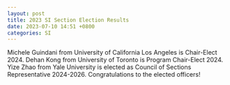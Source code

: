 ```yaml
---
layout: post
title: 2023 SI Section Election Results
date: 2023-07-10 14:51 +0800
categories: SI
---
```


Michele Guindani from University of California Los Angeles is Chair-Elect 2024.  Dehan Kong from University of Toronto is Program Chair-Elect 2024. Yize Zhao from Yale University is elected as Council of Sections Representative 2024-2026.  Congratulations to the elected officers! 
